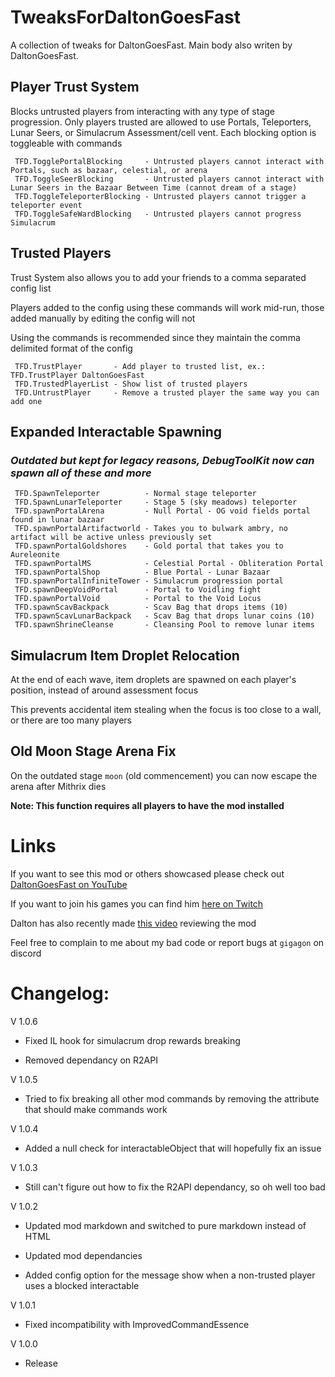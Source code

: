 # TweaksForDaltonGoesFast

A collection of tweaks for DaltonGoesFast. Main body also writen by DaltonGoesFast.

## Player Trust System

Blocks untrusted players from interacting with any type of stage progression. Only players trusted are allowed to use Portals, Teleporters, Lunar Seers, or Simulacrum Assessment/cell vent. Each blocking option is toggleable with commands 

     TFD.TogglePortalBlocking     - Untrusted players cannot interact with Portals, such as bazaar, celestial, or arena
     TFD.ToggleSeerBlocking       - Untrusted players cannot interact with Lunar Seers in the Bazaar Between Time (cannot dream of a stage)
     TFD.ToggleTeleporterBlocking - Untrusted players cannot trigger a teleporter event
     TFD.ToggleSafeWardBlocking   - Untrusted players cannot progress Simulacrum


## Trusted Players

Trust System also allows you to add your friends to a comma separated config list

Players added to the config using these commands will work mid-run, those added manually by editing the config will not

Using the commands is recommended since they maintain the comma delimited format of the config

     TFD.TrustPlayer       - Add player to trusted list, ex.: TFD.TrustPlayer DaltonGoesFast
     TFD.TrustedPlayerList - Show list of trusted players
     TFD.UntrustPlayer     - Remove a trusted player the same way you can add one

## Expanded Interactable Spawning

### ***Outdated but kept for legacy reasons, DebugToolKit now can spawn all of these and more***

     TFD.SpawnTeleporter          - Normal stage teleporter
     TFD.SpawnLunarTeleporter     - Stage 5 (sky meadows) teleporter
     TFD.spawnPortalArena         - Null Portal - OG void fields portal found in lunar bazaar
     TFD.spawnPortalArtifactworld - Takes you to bulwark ambry, no artifact will be active unless previously set
     TFD.spawnPortalGoldshores    - Gold portal that takes you to Aureleonite
     TFD.spawnPortalMS            - Celestial Portal - Obliteration Portal
     TFD.spawnPortalShop          - Blue Portal - Lunar Bazaar
     TFD.spawnPortalInfiniteTower - Simulacrum progression portal
     TFD.spawnDeepVoidPortal      - Portal to Voidling fight
     TFD.spawnPortalVoid          - Portal to the Void Locus
     TFD.spawnScavBackpack        - Scav Bag that drops items (10)
     TFD.spawnScavLunarBackpack   - Scav Bag that drops lunar coins (10)
     TFD.spawnShrineCleanse       - Cleansing Pool to remove lunar items

## Simulacrum Item Droplet Relocation

At the end of each wave, item droplets are spawned on each player's position, instead of around assessment focus

This prevents accidental item stealing when the focus is too close to a wall, or there are too many players
  

## Old Moon Stage Arena Fix

On the outdated stage `moon` (old commencement) you can now escape the arena after Mithrix dies 

**Note: This function requires all players to have the mod installed**

# Links

If you want to see this mod or others showcased please check out [DaltonGoesFast on YouTube](https://www.youtube.com/@DaltonGoesFast) 

If you want to join his games you can find him [here on Twitch](https://www.twitch.tv/daltongoesfast)

Dalton has also recently made [this video](https://youtu.be/_gfBhDtz5CE) reviewing the mod

Feel free to complain to me about my bad code or report bugs at `gigagon` on discord

# Changelog:

V 1.0.6

- Fixed IL hook for simulacrum drop rewards breaking

- Removed dependancy on R2API

V 1.0.5

- Tried to fix breaking all other mod commands by removing the attribute that should make commands work

V 1.0.4

- Added a null check for interactableObject that will hopefully fix an issue

V 1.0.3

- Still can't figure out how to fix the R2API dependancy, so oh well too bad

V 1.0.2

- Updated mod markdown and switched to pure markdown instead of HTML

- Updated mod dependancies

- Added config option for the message show when a non-trusted player uses a blocked interactable

V 1.0.1

- Fixed incompatibility with ImprovedCommandEssence

V 1.0.0

- Release